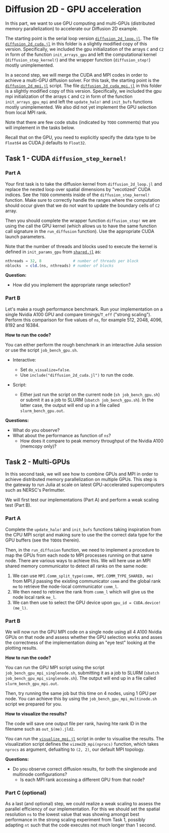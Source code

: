 # Diffusion 2D - GPU acceleration

In this part, we want to use GPU computing and multi-GPUs (distributed memory parallelization) to accelerate our Diffusion 2D example.

The starting point is the serial loop version [`diffusion_2d_loop.jl`](./../diffusion_2d/diffusion_2d_loop.jl). The file [`diffusion_2d_cuda.jl`](./diffusion_2d_cuda.jl) in this folder is a slightly modified copy of this version. Specifically, we included the gpu initialization of the arrays `C` and `C2` in form of the function `init_arrays_gpu` and left the computational kernel (`diffusion_step_kernel!`) and the wrapper function (`diffusion_step!`) mostly unimplemented.

In a second step, we will merge the CUDA and MPI codes in order to achieve a multi-GPU diffusion solver. For this task, the starting point is the [`diffusion_2d_mpi.jl`](./../mpi/diffusion_2d_mpi.jl) script. The file [`diffusion_2d_cuda_mpi.jl`](./diffusion_2d_cuda_mpi.jl) in this folder is a slightly modified copy of this version. Specifically, we included the gpu mpi initialization of the arrays `C` and `C2` in form of the function `init_arrays_gpu_mpi` and left the `update_halo!` and `init_bufs` functions mostly unimplemented. We also did not yet implement the GPU selection from local MPI rank.

Note that there are few code stubs (indicated by `TODO` comments) that you will implement in the tasks below.

Recall that on the GPU, you need to explicitly specify the data type to be `Float64` as CUDA.jl defaults to `Float32`.

## Task 1 - CUDA `diffusion_step_kernel!`

### Part A

Your first task is to take the diffusion kernel from `diffusion_2d_loop.jl` and replace the nested loop over spatial dimensions by "vecotized" CUDA indices. See the `TODO` comments inside of the `diffusion_step_kernel!` function. Make sure to correctly handle the ranges where the computation should occur given that we do not want to update the boundary cells of `C2` array.

Then you should complete the wrapper function `diffusion_step!` we are using the call the GPU kernel (which allows us to have the same function call signature in the `run_diffusion` function). Use the appropriate CUDA launch parameters.

Note that the number of threads and blocks used to execute the kernel is defined in `init_params_gpu` from [`shared.jl`](./../shared.jl) as:
```julia
nthreads = 32, 8              # number of threads per block
nblocks  = cld.(ns, nthreads) # number of blocks
```

**Question:**
* How did you implement the appropriate range selection?

### Part B

Let's make a rough performance benchmark. Run your implementation on a single Nvidia A100 GPU and compare timings/`T_eff` ("strong scaling"). Perform this comparison for five values of `ns`, for example 512, 2048, 4096, 8192 and 16384.

**How to run the code?**

You can either perform the rough benchmark in an interactive Julia session or use the script `job_bench_gpu.sh`.

* Interactive:
  * Set `do_visualize=false`.
  * Use `include("diffusion_2d_cuda.jl")` to run the code.

* Script:
  * Either just run the script on the current node (`sh job_bench_gpu.sh`) or submit it as a job to SLURM (`sbatch job_bench_gpu.sh`). In the latter case, the output will end up in a file called `slurm_bench_gpu.out`.

**Questions:**
* What do you observe?
* What about the performance as function of `ns`?
  * How does it compare to peak memory throughput of the Nvidia A100 (memcopy only)?

## Task 2 - Multi-GPUs

In this second task, we will see how to combine GPUs and MPI in order to achieve distributed memory parallelization on multiple GPUs. This step is the gateway to run Julia at scale on latest GPU-accelerated supercomputers such as NERSC's Perlmutter.

We will first test our implementations (Part A) and perform a weak scaling test (Part B).

### Part A

Complete the `update_halo!` and `init_bufs` functions taking inspiration from the CPU MPI script and making sure to use the the correct data type for the GPU buffers (see the `TODO`s therein).

Then, in the `run_diffusion` function, we need to implement a procedure to map the GPUs from each node to MPI processes running on that same node. There are various ways to achieve this. We will here use an MPI shared memory communicator to detect all ranks on the same node:
1. We can use `MPI.Comm_split_type(comm, MPI.COMM_TYPE_SHARED, me)` from MPI.jl passing the existing communicator `comm` and the global rank `me` to retrieve the node-local communicator `comm_l`.
2. We then need to retrieve the rank from `comm_l` which will give us the node local rank `me_l`.
3. We can then use to select the GPU device upon `gpu_id = CUDA.device!(me_l)`.

### Part B

We will now run the GPU MPI code on a single node using all 4 A100 Nvidia GPUs on that node and assess whether the GPU selection works and asses the correctness of the implementation doing an "eye test" looking at the plotting results.

**How to run the code?**

You can run the GPU MPI script using the script `job_bench_gpu_mpi_singlenode.sh`, submitting it as a job to SLURM (`sbatch job_bench_gpu_mpi_singlenode.sh`). The output will end up in a file called `slurm_bench_gpu_mpi.out`.

Then, try running the same job but this time on 4 nodes, using 1 GPU per node. You can achieve this by using the `job_bench_gpu_mpi_multinode.sh` script we prepared for you.

**How to visualize the results?**

The code will save one output file per rank, having hte rank ID in the filename such as `out_$(me).jld2`.

You can run the [`visualize_mpi.jl`](./visualize_mpi.jl) script in order to visualise the results. The visualization script defines the `vizme2D_mpi(nprocs)` function, which takes `nprocs` as argument, defualting to `(2, 2)`, our default MPI topology.

**Questions:**
* Do you observe correct diffusion results, for both the singlenode and multinode configurations?
  * Is each MPI rank accessing a different GPU from that node?

### Part C (optional)

As a last (and optional) step, we could realize a weak scaling to assess the parallel efficiency of our implementation. For this we should set the spatial resolution `ns` to the lowest value that was showing amongst best performance in the strong scaling experiment from Task 1, possibly adapting `nt` such that the code executes not much longer than 1 second.
